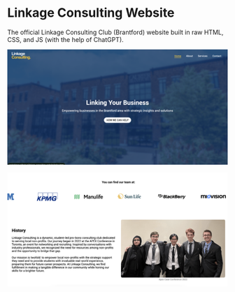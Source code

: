# Linkage Consulting Website
The official Linkage Consulting Club (Brantford) website built in raw HTML, CSS, and JS (with the help of ChatGPT).

![linkage ss 1](linkage-ss-1.png)

![linkage ss 2](linkage-ss-2.png)
